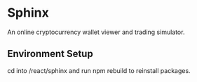 # Sphinx
An online cryptocurrency wallet viewer and trading simulator.

## Environment Setup
cd into /react/sphinx and run npm rebuild to reinstall packages.
